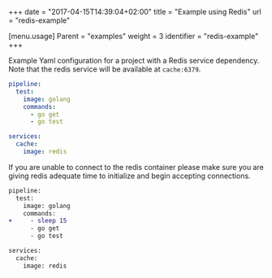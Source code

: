 +++
date = "2017-04-15T14:39:04+02:00"
title = "Example using Redis"
url = "redis-example"

[menu.usage]
  Parent = "examples"
  weight = 3
  identifier = "redis-example"
+++

Example Yaml configuration for a project with a Redis service dependency. Note that the redis service will be available at `cache:6379`.

```yaml
pipeline:
  test:
    image: golang
    commands:
      - go get
      - go test

services:
  cache:
    image: redis
```

If you are unable to connect to the redis container please make sure you are giving redis adequate time to initialize and begin accepting connections.

```diff
pipeline:
  test:
    image: golang
    commands:
+     - sleep 15
      - go get
      - go test

services:
  cache:
    image: redis
```
